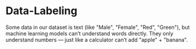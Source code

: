 # Data-Labeling
Some data in our dataset is text (like "Male", "Female", "Red", "Green"), but machine learning models can’t understand words directly. They only understand numbers — just like a calculator can’t add "apple" + "banana". 
